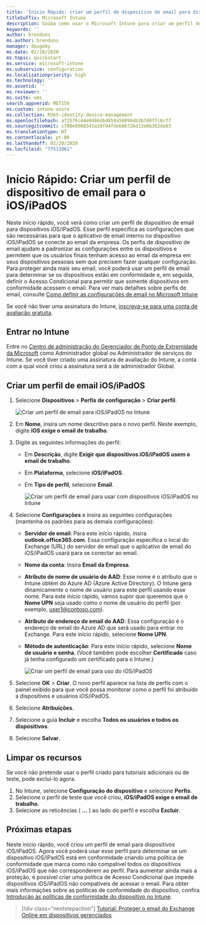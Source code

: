 ```yaml
---
title: 'Início Rápido: criar um perfil de dispositivo de email para dispositivos iOS/iPadOS'
titleSuffix: Microsoft Intune
description: Saiba como usar o Microsoft Intune para criar um perfil de dispositivo de email para que dispositivos iOS/iPadOS possam se conectar ao email da empresa com segurança.
keywords: ''
author: brenduns
ms.author: brenduns
manager: dougeby
ms.date: 02/18/2020
ms.topic: quickstart
ms.service: microsoft-intune
ms.subservice: configuration
ms.localizationpriority: high
ms.technology: ''
ms.assetid: ''
ms.reviewer: ''
ms.suite: ems
search.appverid: MET150
ms.custom: intune-azure
ms.collection: M365-identity-device-management
ms.openlocfilehash: af2576c44e0486dbd859a56896db3b7d0ffc6cff
ms.sourcegitcommit: c780e9988341a20f94fdeb8672bd13e0b302da93
ms.translationtype: HT
ms.contentlocale: pt-BR
ms.lasthandoff: 02/20/2020
ms.locfileid: "77511061"
---
```

# <a name="quickstart-create-an-email-device-profile-for-iosipados"></a>Início Rápido: Criar um perfil de dispositivo de email para o iOS/iPadOS

Neste início rápido, você verá como criar um perfil de dispositivo de email para dispositivos iOS/iPadOS. Esse perfil especifica as configurações que são necessárias para que o aplicativo de email interno no dispositivo iOS/iPadOS se conecte ao email da empresa. Os perfis de dispositivo de email ajudam a padronizar as configurações entre os dispositivos e permitem que os usuários finais tenham acesso ao email da empresa em seus dispositivos pessoais sem que precisem fazer qualquer configuração. Para proteger ainda mais seu email, você poderá usar um perfil de email para determinar se os dispositivos estão em conformidade e, em seguida, definir o Acesso Condicional para permitir que somente dispositivos em conformidade acessem o email. Para ver mais detalhes sobre perfis de email, consulte [Como definir as configurações de email no Microsoft Intune](email-settings-configure.md)

Se você não tiver uma assinatura do Intune, [inscreva-se para uma conta de avaliação gratuita](../fundamentals/free-trial-sign-up.md).

## <a name="sign-in-to-intune"></a>Entrar no Intune

Entre no [Centro de administração do Gerenciador de Ponto de Extremidade da Microsoft](https://go.microsoft.com/fwlink/?linkid=2109431) como Administrador global ou Administrador de serviços do Intune. Se você tiver criado uma assinatura de avaliação do Intune, a conta com a qual você criou a assinatura será a de administrador Global.

## <a name="create-an-iosipados-email-profile"></a>Criar um perfil de email iOS/iPadOS

1. Selecione **Dispositivos** > **Perfis de configuração** > **Criar perfil**.

   ![Criar um perfil de email para iOS/iPadOS no Intune](./media/quickstart-email-profile/ios-create-profile.png)

2. Em **Nome**, insira um nome descritivo para o novo perfil. Neste exemplo, digite **iOS exige o email de trabalho**.
3. Digite as seguintes informações do perfil:
    - Em **Descrição**, digite **Exigir que dispositivos iOS/iPadOS usem o email de trabalho**.
    - Em **Plataforma**, selecione **iOS/iPadOS**.
    - Em **Tipo de perfil**, selecione **Email**.

        ![Criar um perfil de email para usar com dispositivos iOS/iPadOS no Intune](./media/quickstart-email-profile/ios-email-profile-name.png)

4. Selecione **Configurações** e insira as seguintes configurações (mantenha os padrões para as demais configurações):
   - **Servidor de email**: Para este início rápido, insira **outlook.office365.com**. Essa configuração especifica o local do Exchange (URL) do servidor de email que o aplicativo de email do iOS/iPadOS usará para se conectar ao email.
   - **Nome da conta**: Insira **Email da Empresa**.
   - **Atributo de nome de usuário do AAD**: Esse nome é o atributo que o Intune obtém do Azure AD (Azure Active Directory). O Intune gera dinamicamente o nome de usuário para este perfil usando esse nome. Para este início rápido, vamos supor que queremos que o **Nome UPN** seja usado como o nome de usuário do perfil (por exemplo, user1@contoso.com).
   - **Atributo de endereço de email do AAD**: Essa configuração é o endereço de email do Azure AD que será usado para entrar no Exchange. Para este início rápido, selecione **Nome UPN**.
   - **Método de autenticação**: Para este início rápido, selecione **Nome de usuário e senha**. (Você também pode escolher **Certificado** caso já tenha configurado um certificado para o Intune.)

        ![Criar um perfil de email para uso do iOS/iPadOS](./media/quickstart-email-profile/ios-email-profile.png)

5. Selecione **OK** > **Criar**. O novo perfil aparece na lista de perfis com o painel exibido para que você possa monitorar como o perfil foi atribuído a dispositivos e usuários iOS/iPadOS.
6. Selecione **Atribuições**.
7. Selecione a guia **Incluir** e escolha **Todos os usuários e todos os dispositivos**. 
8. Selecione **Salvar**.

## <a name="clean-up-resources"></a>Limpar os recursos

Se você não pretende usar o perfil criado para tutoriais adicionais ou de teste, pode excluí-lo agora.

1. No Intune, selecione **Configuração do dispositivo** e selecione **Perfis**.
2. Selecione o perfil de teste que você criou, **iOS/iPadOS exige o email de trabalho**.
3. Selecione as reticências ( **...** ) ao lado do perfil e escolha **Excluir**.

## <a name="next-steps"></a>Próximas etapas

Neste início rápido, você criou um perfil de email para dispositivos iOS/iPadOS. Agora você poderá usar esse perfil para determinar se um dispositivo iOS/iPadOS está em conformidade criando uma política de conformidade que marca como não compatível todos os dispositivos iOS/iPadOS que não corresponderem ao perfil. Para aumentar ainda mais a proteção, é possível criar uma política de Acesso Condicional que impede dispositivos iOS/iPadOS não compatíveis de acessar o email. Para obter mais informações sobre as políticas de conformidade do dispositivo, confira [Introdução às políticas de conformidade do dispositivo no Intune](../protect/device-compliance-get-started.md).

> [!div class="nextstepaction"]
> [Tutorial: Proteger o email do Exchange Online em dispositivos gerenciados](../tutorial-protect-email-on-enrolled-devices.md)
